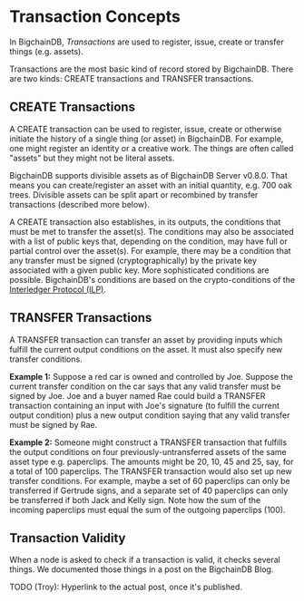 # Transaction Concepts

In BigchainDB, _Transactions_ are used to register, issue, create or transfer
things (e.g. assets).

Transactions are the most basic kind of record stored by BigchainDB. There are
two kinds: CREATE transactions and TRANSFER transactions.

## CREATE Transactions

A CREATE transaction can be used to register, issue, create or otherwise
initiate the history of a single thing (or asset) in BigchainDB. For example,
one might register an identity or a creative work. The things are often called
"assets" but they might not be literal assets.

BigchainDB supports divisible assets as of BigchainDB Server v0.8.0.
That means you can create/register an asset with an initial quantity,
e.g. 700 oak trees. Divisible assets can be split apart or recombined
by transfer transactions (described more below).

A CREATE transaction also establishes, in its outputs, the conditions that must
be met to transfer the asset(s). The conditions may also be associated with a
list of public keys that, depending on the condition, may have full or partial
control over the asset(s). For example, there may be a condition that any
transfer must be signed (cryptographically) by the private key associated with a
given public key. More sophisticated conditions are possible. BigchainDB's
conditions are based on the crypto-conditions of the [Interledger Protocol
(ILP)](https://interledger.org/).

## TRANSFER Transactions

A TRANSFER transaction can transfer an asset
by providing inputs which fulfill the current output conditions on the asset.
It must also specify new transfer conditions.

**Example 1:** Suppose a red car is owned and controlled by Joe.
Suppose the current transfer condition on the car says
that any valid transfer must be signed by Joe.
Joe and a buyer named Rae could build a TRANSFER transaction containing
an input with Joe's signature (to fulfill the current output condition)
plus a new output condition saying that any valid transfer
must be signed by Rae.

**Example 2:** Someone might construct a TRANSFER transaction
that fulfills the output conditions on four
previously-untransferred assets of the same asset type
e.g. paperclips. The amounts might be 20, 10, 45 and 25, say,
for a total of 100 paperclips.
The TRANSFER transaction would also set up new transfer conditions.
For example, maybe a set of 60 paperclips can only be transferred
if Gertrude signs, and a separate set of 40 paperclips can only be
transferred if both Jack and Kelly sign.
Note how the sum of the incoming paperclips must equal the sum
of the outgoing paperclips (100).

## Transaction Validity

When a node is asked to check if a transaction is valid, it checks several
things. We documented those things in a post on the BigchainDB Blog.

TODO (Troy): Hyperlink to the actual post, once it's published.
